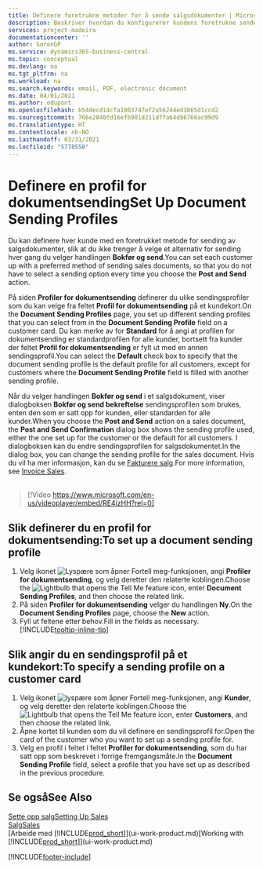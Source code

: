 ```yaml
---
title: Definere foretrukne metoder for å sende salgsdokumenter | Microsoft-dokumentasjon
description: Beskriver hvordan du konfigurerer kundens foretrukne sendemetode for salgsdokumenter, for eksempel e-post, PDF-fil, elektronisk dokument og så videre.
services: project-madeira
documentationcenter: ''
author: SorenGP
ms.service: dynamics365-business-central
ms.topic: conceptual
ms.devlang: na
ms.tgt_pltfrm: na
ms.workload: na
ms.search.keywords: email, PDF, electronic document
ms.date: 04/01/2021
ms.author: edupont
ms.openlocfilehash: b54decd14cfa1003747ef2a56244ed3865d1ccd2
ms.sourcegitcommit: 766e2840fd16efb901d211d7fa64d96766ac99d9
ms.translationtype: HT
ms.contentlocale: nb-NO
ms.lasthandoff: 03/31/2021
ms.locfileid: "5778550"
---
```

# <a name="set-up-document-sending-profiles"></a><span data-ttu-id="fb29e-103">Definere en profil for dokumentsending</span><span class="sxs-lookup"><span data-stu-id="fb29e-103">Set Up Document Sending Profiles</span></span>
<span data-ttu-id="fb29e-104">Du kan definere hver kunde med en foretrukket metode for sending av salgsdokumenter, slik at du ikke trenger å velge et alternativ for sending hver gang du velger handlingen **Bokfør og send**.</span><span class="sxs-lookup"><span data-stu-id="fb29e-104">You can set each customer up with a preferred method of sending sales documents, so that you do not have to select a sending option every time you choose the **Post and Send** action.</span></span>

<span data-ttu-id="fb29e-105">På siden **Profiler for dokumentsending** definerer du ulike sendingsprofiler som du kan velge fra feltet **Profil for dokumentsending** på et kundekort.</span><span class="sxs-lookup"><span data-stu-id="fb29e-105">On the **Document Sending Profiles** page, you set up different sending profiles that you can select from in the **Document Sending Profile** field on a customer card.</span></span> <span data-ttu-id="fb29e-106">Du kan merke av for **Standard** for å angi at profilen for dokumentsending er standardprofilen for alle kunder, bortsett fra kunder der feltet **Profil for dokumentsending** er fylt ut med en annen sendingsprofil.</span><span class="sxs-lookup"><span data-stu-id="fb29e-106">You can select the **Default** check box to specify that the document sending profile is the default profile for all customers, except for customers where the **Document Sending Profile** field is filled with another sending profile.</span></span>

<span data-ttu-id="fb29e-107">Når du velger handlingen **Bokfør og send** i et salgsdokument, viser dialogboksen **Bokfør og send bekreftelse** sendingsprofilen som brukes, enten den som er satt opp for kunden, eller standarden for alle kunder.</span><span class="sxs-lookup"><span data-stu-id="fb29e-107">When you choose the **Post and Send** action on a sales document, the **Post and Send Confirmation** dialog box shows the sending profile used, either the one set up for the customer or the default for all customers.</span></span> <span data-ttu-id="fb29e-108">I dialogboksen kan du endre sendingsprofilen for salgsdokumentet.</span><span class="sxs-lookup"><span data-stu-id="fb29e-108">In the dialog box, you can change the sending profile for the sales document.</span></span> <span data-ttu-id="fb29e-109">Hvis du vil ha mer informasjon, kan du se [Fakturere salg](sales-how-invoice-sales.md).</span><span class="sxs-lookup"><span data-stu-id="fb29e-109">For more information, see [Invoice Sales](sales-how-invoice-sales.md).</span></span>
<br><br>  

> [!Video https://www.microsoft.com/en-us/videoplayer/embed/RE4jzHH?rel=0]

## <a name="to-set-up-a-document-sending-profile"></a><span data-ttu-id="fb29e-110">Slik definerer du en profil for dokumentsending:</span><span class="sxs-lookup"><span data-stu-id="fb29e-110">To set up a document sending profile</span></span>
1. <span data-ttu-id="fb29e-111">Velg ikonet ![Lyspære som åpner Fortell meg-funksjonen](media/ui-search/search_small.png "Fortell hva du vil gjøre"), angi **Profiler for dokumentsending**, og velg deretter den relaterte koblingen.</span><span class="sxs-lookup"><span data-stu-id="fb29e-111">Choose the ![Lightbulb that opens the Tell Me feature](media/ui-search/search_small.png "Tell me what you want to do") icon, enter **Document Sending Profiles**, and then choose the related link.</span></span>
2. <span data-ttu-id="fb29e-112">På siden **Profiler for dokumentsending** velger du handlingen **Ny**.</span><span class="sxs-lookup"><span data-stu-id="fb29e-112">On the **Document Sending Profiles** page, choose the **New** action.</span></span>
3. <span data-ttu-id="fb29e-113">Fyll ut feltene etter behov.</span><span class="sxs-lookup"><span data-stu-id="fb29e-113">Fill in the fields as necessary.</span></span> [!INCLUDE[tooltip-inline-tip](includes/tooltip-inline-tip_md.md)]

## <a name="to-specify-a-sending-profile-on-a-customer-card"></a><span data-ttu-id="fb29e-114">Slik angir du en sendingsprofil på et kundekort:</span><span class="sxs-lookup"><span data-stu-id="fb29e-114">To specify a sending profile on a customer card</span></span>
1. <span data-ttu-id="fb29e-115">Velg ikonet ![lyspære som åpner Fortell meg-funksjonen](media/ui-search/search_small.png "Fortell hva du vil gjøre"), angi **Kunder**, og velg deretter den relaterte koblingen.</span><span class="sxs-lookup"><span data-stu-id="fb29e-115">Choose the ![Lightbulb that opens the Tell Me feature](media/ui-search/search_small.png "Tell me what you want to do") icon, enter **Customers**, and then choose the related link.</span></span>
2. <span data-ttu-id="fb29e-116">Åpne kortet til kunden som du vil definere en sendingsprofil for.</span><span class="sxs-lookup"><span data-stu-id="fb29e-116">Open the card of the customer who you want to set up a sending profile for.</span></span>
3. <span data-ttu-id="fb29e-117">Velg en profil i feltet i feltet **Profiler for dokumentsending**, som du har satt opp som beskrevet i forrige fremgangsmåte.</span><span class="sxs-lookup"><span data-stu-id="fb29e-117">In the **Document Sending Profile** field, select a profile that you have set up as described in the previous procedure.</span></span>

## <a name="see-also"></a><span data-ttu-id="fb29e-118">Se også</span><span class="sxs-lookup"><span data-stu-id="fb29e-118">See Also</span></span>
[<span data-ttu-id="fb29e-119">Sette opp salg</span><span class="sxs-lookup"><span data-stu-id="fb29e-119">Setting Up Sales</span></span>](sales-setup-sales.md)  
[<span data-ttu-id="fb29e-120">Salg</span><span class="sxs-lookup"><span data-stu-id="fb29e-120">Sales</span></span>](sales-manage-sales.md)  
<span data-ttu-id="fb29e-121">[Arbeide med [!INCLUDE[prod_short](includes/prod_short.md)]](ui-work-product.md)</span><span class="sxs-lookup"><span data-stu-id="fb29e-121">[Working with [!INCLUDE[prod_short](includes/prod_short.md)]](ui-work-product.md)</span></span>


[!INCLUDE[footer-include](includes/footer-banner.md)]